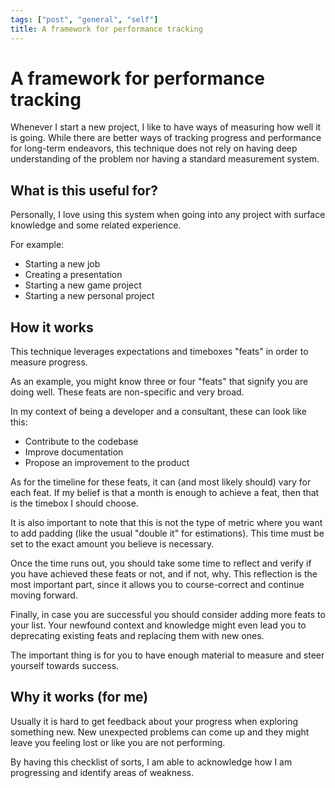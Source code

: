 ```yaml
---
tags: ["post", "general", "self"]
title: A framework for performance tracking
---
```


# A framework for performance tracking

Whenever I start a new project, I like to have ways of measuring how well it is going. While there are better ways of tracking progress and performance for long-term endeavors, this technique does not rely on having deep understanding of the problem nor having a standard measurement system.

## What is this useful for?

Personally, I love using this system when going into any project with surface knowledge and some related experience.

For example:

- Starting a new job
- Creating a presentation
- Starting a new game project
- Starting a new personal project

## How it works

This technique leverages expectations and timeboxes "feats" in order to measure progress.

As an example, you might know three or four "feats" that signify you are doing well. These feats are non-specific and very broad.

In my context of being a developer and a consultant, these can look like this:

- Contribute to the codebase
- Improve documentation
- Propose an improvement to the product

As for the timeline for these feats, it can (and most likely should) vary for each feat. If my belief is that a month is enough to achieve a feat, then that is the timebox I should choose.

It is also important to note that this is not the type of metric where you want to add padding (like the usual "double it" for estimations). This time must be set to the exact amount you believe is necessary.

Once the time runs out, you should take some time to reflect and verify if you have achieved these feats or not, and if not, why. This reflection is the most important part, since it allows you to course-correct and continue moving forward.

Finally, in case you are successful you should consider adding more feats to your list. Your newfound context and knowledge might even lead you to deprecating existing feats and replacing them with new ones.

The important thing is for you to have enough material to measure and steer yourself towards success.

## Why it works (for me)

Usually it is hard to get feedback about your progress when exploring something new. New unexpected problems can come up and they might leave you feeling lost or like you are not performing.

By having this checklist of sorts, I am able to acknowledge how I am progressing and identify areas of weakness.

